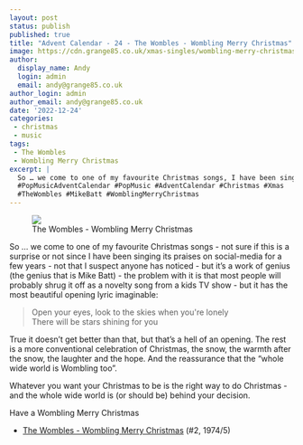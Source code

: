 ```yaml
---
layout: post
status: publish
published: true
title: "Advent Calendar - 24 - The Wombles - Wombling Merry Christmas"
image: https://cdn.grange85.co.uk/xmas-singles/wombling-merry-christmas-disc.jpg
author:
  display_name: Andy
  login: admin
  email: andy@grange85.co.uk
author_login: admin
author_email: andy@grange85.co.uk
date: '2022-12-24'
categories:
 - christmas
 - music
tags:
 - The Wombles
 - Wombling Merry Christmas
excerpt: |
  So … we come to one of my favourite Christmas songs, I have been singing its praises on social-media for a few years - not that I suspect anyone has noticed - but it’s a work of genius - the problem with it is that most people will probably shrug it off as a novelty song from a kids TV show.
  #PopMusicAdventCalendar #PopMusic #AdventCalendar #Christmas #Xmas
  #TheWombles #MikeBatt #WomblingMerryChristmas
---
```

<figure class="aligncenter"><img src="https://cdn.grange85.co.uk/xmas-singles/wombling-merry-christmas-disc.jpg" class="img-responsive" /><figcaption>The Wombles - Wombling Merry Christmas</figcaption></figure>

So … we come to one of my favourite Christmas songs - not sure if this is a surprise or not since I have been singing its praises on social-media for a few years - not that I suspect anyone has noticed - but it’s a work of genius (the genius that is Mike Batt) - the problem with it is that most people will probably shrug it off as a novelty song from a kids TV show - but it has the most beautiful opening lyric imaginable:

> Open your eyes, look to the skies when you're lonely  
> There will be stars shining for you

True it doesn’t get better than that, but that’s a hell of an opening. The rest is a more conventional celebration of Christmas, the snow, the warmth after the snow, the laughter and the hope. And the reassurance that the “whole wide world is Wombling too”.

Whatever you want your Christmas to be is the right way to do Christmas - and the whole wide world is (or should be) behind your decision.

Have a Wombling Merry Christmas

 - [The Wombles - Wombling Merry Christmas](https://www.youtube.com/watch?v=DzAL9ELsFRw) (#2, 1974/5)

